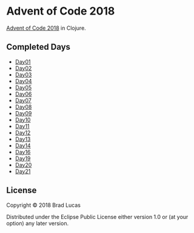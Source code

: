 # Advent of Code 2018

[Advent of Code 2018](https://adventofcode.com/2018) in Clojure.

## Completed Days

- [Day01](https://github.com/bradlucas/advent-of-code-2018/blob/master/src/advent/day01/calibration.clj)
- [Day02](https://github.com/bradlucas/advent-of-code-2018/blob/master/src/advent/day02/checksum.clj)
- [Day03](https://github.com/bradlucas/advent-of-code-2018/blob/master/src/advent/day03/overlap.clj)
- [Day04](https://github.com/bradlucas/advent-of-code-2018/blob/master/src/advent/day04/repose.clj)
- [Day05](https://github.com/bradlucas/advent-of-code-2018/blob/master/src/advent/day05/reduction.clj)
- [Day06](https://github.com/bradlucas/advent-of-code-2018/blob/master/src/advent/day06/chronal.clj)
- [Day07](https://github.com/bradlucas/advent-of-code-2018/tree/master/src/advent/day07)
- [Day08](https://github.com/bradlucas/advent-of-code-2018/blob/master/src/advent/day08/license.clj)
- [Day09](https://github.com/bradlucas/advent-of-code-2018/blob/master/src/advent/day09/marbles.clj)
- [Day10](https://github.com/bradlucas/advent-of-code-2018/blob/master/src/advent/day10/stars.clj)
- [Day11](https://github.com/bradlucas/advent-of-code-2018/blob/master/src/advent/day11/fuelcell.clj)
- [Day12](https://github.com/bradlucas/advent-of-code-2018/blob/master/src/advent/day12/plants.clj)
- [Day13](https://github.com/bradlucas/advent-of-code-2018/blob/master/src/advent/day13/carts.clj)
- [Day14](https://github.com/bradlucas/advent-of-code-2018/blob/master/src/advent/day14/recipe.clj)
- [Day16](https://github.com/bradlucas/advent-of-code-2018/blob/master/src/advent/day16/chronal.clj)
- [Day19](https://github.com/bradlucas/advent-of-code-2018/blob/master/src/advent/day19/register.clj)
- [Day20](https://github.com/bradlucas/advent-of-code-2018/blob/master/src/advent/day20/rooms.clj)
- [Day21](https://github.com/bradlucas/advent-of-code-2018/blob/master/src/advent/day21/conversion.clj)



## License

Copyright © 2018 Brad Lucas

Distributed under the Eclipse Public License either version 1.0 or (at your option) any later version.
